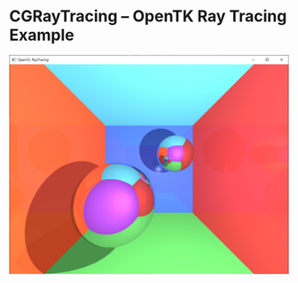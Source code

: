 # CGRayTracing – OpenTK Ray Tracing Example

![Sreenshot](https://github.com/alexChurkin/CGRayTracing/raw/master/Readme_screenshot.png)